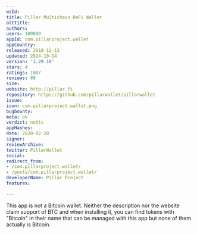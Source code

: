 ```yaml
---
wsId: 
title: Pillar Multichain DeFi Wallet
altTitle: 
authors: 
users: 100000
appId: com.pillarproject.wallet
appCountry: 
released: 2018-12-13
updated: 2024-10-14
version: '3.29.10'
stars: 4
ratings: 1007
reviews: 89
size: 
website: http://pillar.fi
repository: https://github.com/pillarwallet/pillarwallet
issue: 
icon: com.pillarproject.wallet.png
bugbounty: 
meta: ok
verdict: nobtc
appHashes: 
date: 2020-02-20
signer: 
reviewArchive: 
twitter: PillarWallet
social: 
redirect_from:
- /com.pillarproject.wallet/
- /posts/com.pillarproject.wallet/
developerName: Pillar Project
features: 

---
```


This app is not a Bitcoin wallet. Neither the description nor the website claim
support of BTC and when installing it, you can find tokens with "Bitcoin" in
their name that can be managed with this app but none of them actually is Bitcoin.
